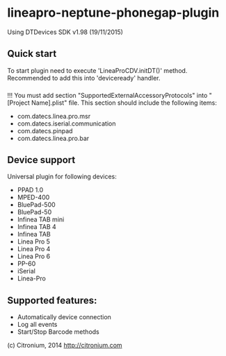 lineapro-neptune-phonegap-plugin
========================

Using DTDevices SDK v1.98 (19/11/2015)
## Quick start
To start plugin need to execute 'LineaProCDV.initDT()' method.
Recommended to add this into 'deviceready' handler.

###
!!! You must add section "SupportedExternalAccessoryProtocols" into "[Project Name].plist" file.
This section should include the following items:

* com.datecs.linea.pro.msr
* com.datecs.iserial.communication
* com.datecs.pinpad
* com.datecs.linea.pro.bar

## Device support
Universal plugin for following devices:

* PPAD 1.0
* MPED-400
* BluePad-500
* BluePad-50
* Infinea TAB mini
* Infinea TAB 4
* Infinea TAB
* Linea Pro 5
* Linea Pro 4
* Linea Pro 6
* PP-60
* iSerial
* Linea-Pro

## Supported features:

* Automatically device connection
* Log all events
* Start/Stop Barcode methods

(c) Citronium, 2014
http://citronium.com
